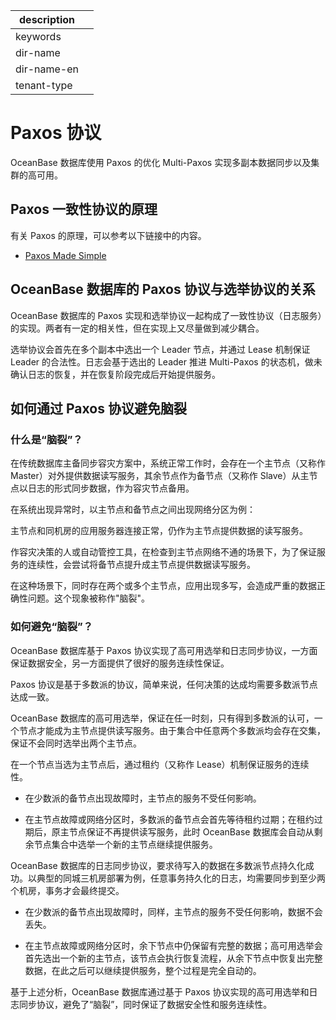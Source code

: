 |description||
|---|---|
|keywords||
|dir-name||
|dir-name-en||
|tenant-type||

# Paxos 协议

OceanBase 数据库使用 Paxos 的优化 Multi-Paxos 实现多副本数据同步以及集群的高可用。

## Paxos 一致性协议的原理

有关 Paxos 的原理，可以参考以下链接中的内容。

* [Paxos Made Simple](https://www.microsoft.com/en-us/research/uploads/prod/2016/12/paxos-simple-Copy.pdf)

## OceanBase 数据库的 Paxos 协议与选举协议的关系

OceanBase 数据库的 Paxos 实现和选举协议一起构成了一致性协议（日志服务）的实现。两者有一定的相关性，但在实现上又尽量做到减少耦合。

选举协议会首先在多个副本中选出一个 Leader 节点，并通过 Lease 机制保证 Leader 的合法性。日志会基于选出的 Leader 推进 Multi-Paxos 的状态机，做未确认日志的恢复，并在恢复阶段完成后开始提供服务。

## 如何通过 Paxos 协议避免脑裂

### 什么是“脑裂”？

在传统数据库主备同步容灾方案中，系统正常工作时，会存在一个主节点（又称作 Master）对外提供数据读写服务，其余节点作为备节点（又称作 Slave）从主节点以日志的形式同步数据，作为容灾节点备用。

在系统出现异常时，以主节点和备节点之间出现网络分区为例：

主节点和同机房的应用服务器连接正常，仍作为主节点提供数据的读写服务。

作容灾决策的人或自动管控工具，在检查到主节点网络不通的场景下，为了保证服务的连续性，会尝试将备节点提升成主节点提供数据读写服务。

在这种场景下，同时存在两个或多个主节点，应用出现多写，会造成严重的数据正确性问题。这个现象被称作"脑裂"。

### 如何避免“脑裂”？

OceanBase 数据库基于 Paxos 协议实现了高可用选举和日志同步协议，一方面保证数据安全，另一方面提供了很好的服务连续性保证。

Paxos 协议是基于多数派的协议，简单来说，任何决策的达成均需要多数派节点达成一致。

OceanBase 数据库的高可用选举，保证在任一时刻，只有得到多数派的认可，一个节点才能成为主节点提供读写服务。由于集合中任意两个多数派均会存在交集，保证不会同时选举出两个主节点。

在一个节点当选为主节点后，通过租约（又称作 Lease）机制保证服务的连续性。

* 在少数派的备节点出现故障时，主节点的服务不受任何影响。

* 在主节点故障或网络分区时，多数派的备节点会首先等待租约过期；在租约过期后，原主节点保证不再提供读写服务，此时 OceanBase 数据库会自动从剩余节点集合中选举一个新的主节点继续提供服务。

OceanBase 数据库的日志同步协议，要求待写入的数据在多数派节点持久化成功。以典型的同城三机房部署为例，任意事务持久化的日志，均需要同步到至少两个机房，事务才会最终提交。

* 在少数派的备节点出现故障时，同样，主节点的服务不受任何影响，数据不会丢失。

* 在主节点故障或网络分区时，余下节点中仍保留有完整的数据；高可用选举会首先选出一个新的主节点，该节点会执行恢复流程，从余下节点中恢复出完整数据，在此之后可以继续提供服务，整个过程是完全自动的。

基于上述分析，OceanBase 数据库通过基于 Paxos 协议实现的高可用选举和日志同步协议，避免了“脑裂”，同时保证了数据安全性和服务连续性。

